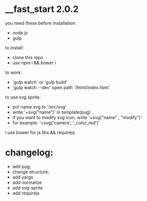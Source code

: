 # __fast_start 2.0.2
you need these before installation: 
- node.js
- gulp

to install: 
- clone this repo 
- use npm i && bower i

to work: 
- 'gulp watch' or 'gulp build'
- 'gulp watch --dev' open path '/html/index.html'

to use svg sprite: 
- put name.svg to '/src/svg'
- write '+svg("name")' in template(pug) 
- if you want to modify svg icon, write '+svg("name" , "modify")'
- for example: '+svg('camera', '_color_red')'

i use bower for js libs && requirejs

# changelog: 
+ add pug;
+ change structure;
+ add yargs
+ add normalize
+ add svg-sprite
+ add requirejs
